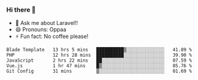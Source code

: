 ### Hi there 👋

<!--
**reubenwedson/reubenwedson** is a ✨ _special_ ✨ repository because its `README.md` (this file) appears on your GitHub profile.
Here are some ideas to get you started:
- 📫 How to reach me: 
- 🔭 I’m currently working on awesome talent app
- 🌱 I’m currently learning extreme Vue js technical stuffs
- 👯 I’m looking to collaborate on start ups challenges
- 🤔 I’m looking for help with time
-->
- 💬 Ask me about Laravel!!
- 😄 Pronouns: Oppaa
- ⚡ Fun fact: No coffee please!

<!--START_SECTION:waka-->
```text
Blade Template   13 hrs 5 mins   ██████████▒░░░░░░░░░░░░░░   41.89 % 
PHP              12 hrs 28 mins  ██████████░░░░░░░░░░░░░░░   39.90 % 
JavaScript       2 hrs 22 mins   ██░░░░░░░░░░░░░░░░░░░░░░░   07.59 % 
Vue.js           1 hr 47 mins    █▒░░░░░░░░░░░░░░░░░░░░░░░   05.76 % 
Git Config       31 mins         ▒░░░░░░░░░░░░░░░░░░░░░░░░   01.69 % 
```
<!--END_SECTION:waka-->
